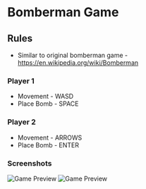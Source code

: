 # Bomberman Game

## Rules

- Similar to original bomberman game - https://en.wikipedia.org/wiki/Bomberman

### Player 1

- Movement - WASD 
- Place Bomb - SPACE

### Player 2

- Movement - ARROWS
- Place Bomb - ENTER


### Screenshots

![Game Preview](https://i.imgur.com/4XrJil7.png)
![Game Preview](https://i.imgur.com/KvIILZw.png)